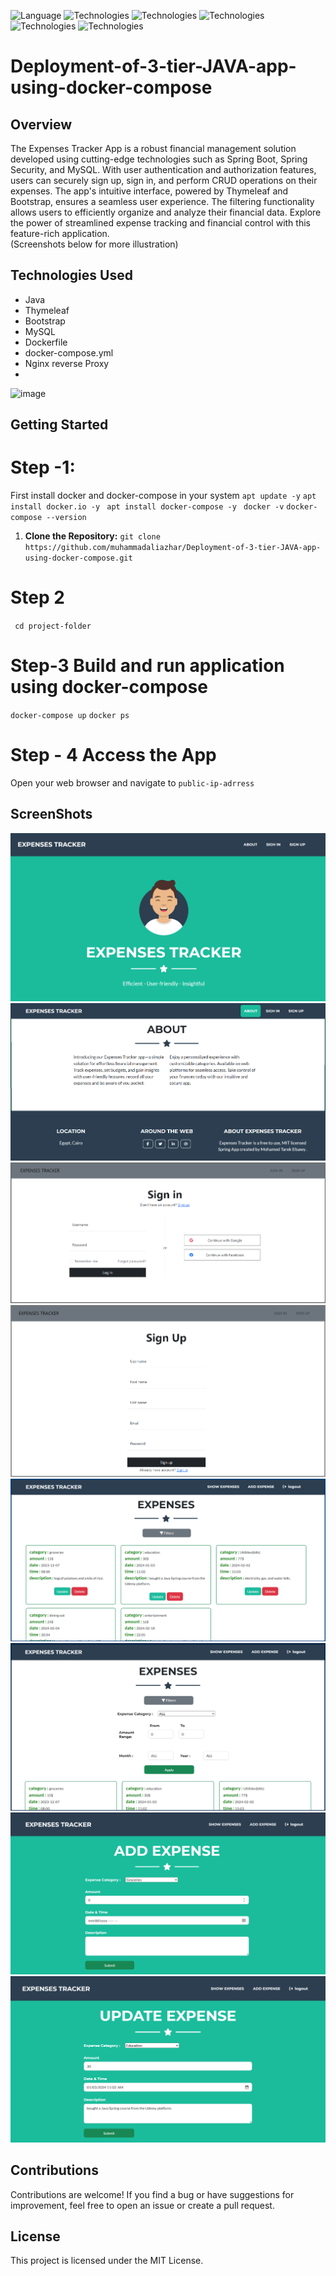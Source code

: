![Language](https://img.shields.io/badge/language-Java%20-blue.svg)
![Technologies](https://img.shields.io/badge/technologies-Spring_boot%20-green.svg)
![Technologies](https://img.shields.io/badge/technologies-Spring_MVC%20-green.svg)
![Technologies](https://img.shields.io/badge/technologies-Spring_Security%20-green.svg)
![Technologies](https://img.shields.io/badge/technologies-Spring_Data_jpa%20-green.svg)
![Technologies](https://img.shields.io/badge/technologies-Thymeleaf_&_Bootstrap%20-purple.svg)

# Deployment-of-3-tier-JAVA-app-using-docker-compose
## Overview
The Expenses Tracker App is a robust financial management solution developed using cutting-edge technologies such as Spring Boot, Spring Security, and MySQL. With user authentication and authorization features, users can securely sign up, sign in, and perform CRUD operations on their expenses. The app's intuitive interface, powered by Thymeleaf and Bootstrap, ensures a seamless user experience. The filtering functionality allows users to efficiently organize and analyze their financial data. Explore the power of streamlined expense tracking and financial control with this feature-rich application.<br> (Screenshots below for more illustration)

## Technologies Used
- Java
- Thymeleaf
- Bootstrap
- MySQL
- Dockerfile
- docker-compose.yml
- Nginx reverse Proxy
- 
![image](https://github.com/user-attachments/assets/0d3eaf54-b840-42b5-ac42-7cc92ae744cf)


## Getting Started

# Step -1:
First install docker and docker-compose in your system
` apt update -y `
`apt install docker.io -y`
` apt install docker-compose -y`
` docker -v`
`docker-compose --version`

1. **Clone the Repository:**
`git clone https://github.com/muhammadaliazhar/Deployment-of-3-tier-JAVA-app-using-docker-compose.git`

# Step 2
` cd project-folder`

# Step-3 Build and run application using docker-compose
`docker-compose up`
`docker ps`

# Step - 4 Access the App
Open your web browser and navigate to `public-ip-adrress`

## ScreenShots
![Example Image](screenshots/1.png) <br>
![Example Image](screenshots/2-2.png) <br>
![Example Image](screenshots/3-3.png) <br>
![Example Image](screenshots/4-4.png) <br>
![Example Image](screenshots/5-5.png) <br>
![Example Image](screenshots/6-6.png) <br>
![Example Image](screenshots/7.png) <br>
![Example Image](screenshots/8.png) <br>

## Contributions
Contributions are welcome! If you find a bug or have suggestions for improvement, feel free to open an issue or create a pull request.

## License
This project is licensed under the MIT License.

